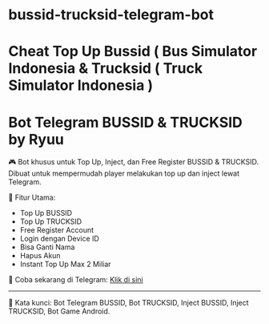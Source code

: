 # bussid-trucksid-telegram-bot
# Cheat Top Up Bussid ( Bus Simulator Indonesia &amp; Trucksid ( Truck Simulator Indonesia )
# Bot Telegram BUSSID & TRUCKSID by Ryuu

🎮 Bot khusus untuk Top Up, Inject, dan Free Register BUSSID & TRUCKSID.  
Dibuat untuk mempermudah player melakukan top up dan inject lewat Telegram.  

🚀 Fitur Utama:
- Top Up BUSSID
- Top Up TRUCKSID
- Free Register Account
- Login dengan Device ID
- Bisa Ganti Nama
- Hapus Akun
- Instant Top Up Max 2 Miliar

🔗 Coba sekarang di Telegram: [Klik di sini](https://t.me/TopUpBussidByRyuu_bot)

---
📌 Kata kunci: Bot Telegram BUSSID, Bot TRUCKSID, Inject BUSSID, Inject TRUCKSID, Bot Game Android.
